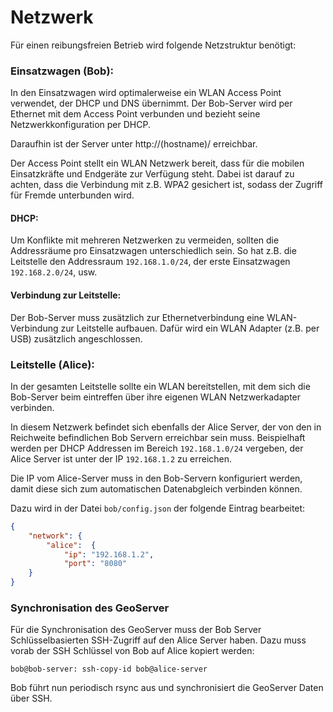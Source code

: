 # Netzwerk

Für einen reibungsfreien Betrieb wird folgende Netzstruktur benötigt:

### Einsatzwagen (Bob):

In den Einsatzwagen wird optimalerweise ein WLAN Access Point verwendet, der DHCP
 und DNS übernimmt. Der Bob-Server wird per Ethernet mit dem Access Point
verbunden und bezieht seine Netzwerkkonfiguration per DHCP.

Daraufhin ist der Server unter http://(hostname)/ erreichbar.

Der Access Point stellt ein WLAN Netzwerk bereit, dass für die mobilen
Einsatzkräfte und Endgeräte zur Verfügung steht. Dabei ist darauf zu achten,
dass die Verbindung mit z.B. WPA2 gesichert ist, sodass der Zugriff für Fremde
unterbunden wird.

#### DHCP:

Um Konflikte mit mehreren Netzwerken zu vermeiden, sollten die Addressräume
pro Einsatzwagen unterschiedlich sein. So hat z.B. die Leitstelle den 
Addressraum `192.168.1.0/24`, der erste Einsatzwagen `192.168.2.0/24`, usw.

#### Verbindung zur Leitstelle:

Der Bob-Server muss zusätzlich zur Ethernetverbindung eine WLAN-Verbindung zur
Leitstelle aufbauen. Dafür wird ein WLAN Adapter (z.B. per USB) zusätzlich
angeschlossen. 

### Leitstelle (Alice):

In der gesamten Leitstelle sollte ein WLAN bereitstellen, mit dem sich die
Bob-Server beim eintreffen über ihre eigenen WLAN Netzwerkadapter verbinden.

In diesem Netzwerk befindet sich ebenfalls der Alice Server, der von den
in Reichweite befindlichen Bob Servern erreichbar sein muss. Beispielhaft
werden per DHCP Addressen im Bereich `192.168.1.0/24` vergeben, der Alice Server
ist unter der IP `192.168.1.2` zu erreichen.

Die IP vom Alice-Server muss in den Bob-Servern konfiguriert werden, damit diese
sich zum automatischen Datenabgleich verbinden können.

Dazu wird in der Datei `bob/config.json` der folgende Eintrag bearbeitet:

```JSON
{
    "network": {
        "alice":  {
            "ip": "192.168.1.2",
            "port": "8080"
    }
}
```

### Synchronisation des GeoServer

Für die Synchronisation des GeoServer muss der Bob Server Schlüsselbasierten
SSH-Zugriff auf den Alice Server haben. Dazu muss vorab der SSH Schlüssel von 
Bob auf Alice kopiert werden: 

```
bob@bob-server: ssh-copy-id bob@alice-server
```

Bob führt nun periodisch rsync aus und synchronisiert die GeoServer Daten über 
SSH.
